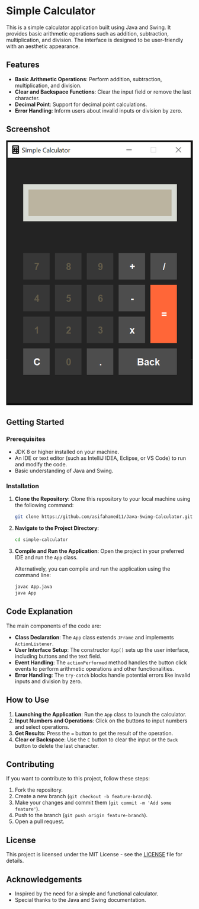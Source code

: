 # Simple Calculator

This is a simple calculator application built using Java and Swing. It provides basic arithmetic operations such as addition, subtraction, multiplication, and division. The interface is designed to be user-friendly with an aesthetic appearance.

## Features

- **Basic Arithmetic Operations**: Perform addition, subtraction, multiplication, and division.
- **Clear and Backspace Functions**: Clear the input field or remove the last character.
- **Decimal Point**: Support for decimal point calculations.
- **Error Handling**: Inform users about invalid inputs or division by zero.

## Screenshot

![Calculator Screenshot](./images/screenshot.png)

## Getting Started

### Prerequisites

- JDK 8 or higher installed on your machine.
- An IDE or text editor (such as IntelliJ IDEA, Eclipse, or VS Code) to run and modify the code.
- Basic understanding of Java and Swing.

### Installation

1. **Clone the Repository**: Clone this repository to your local machine using the following command:

   ```bash
   git clone https://github.com/asifahamed11/Java-Swing-Calculator.git
   ```

2. **Navigate to the Project Directory**:

   ```bash
   cd simple-calculator
   ```

3. **Compile and Run the Application**: Open the project in your preferred IDE and run the `App` class.

   Alternatively, you can compile and run the application using the command line:

   ```bash
   javac App.java
   java App
   ```

## Code Explanation

The main components of the code are:

- **Class Declaration**: The `App` class extends `JFrame` and implements `ActionListener`.
- **User Interface Setup**: The constructor `App()` sets up the user interface, including buttons and the text field.
- **Event Handling**: The `actionPerformed` method handles the button click events to perform arithmetic operations and other functionalities.
- **Error Handling**: The `try-catch` blocks handle potential errors like invalid inputs and division by zero.

## How to Use

1. **Launching the Application**: Run the `App` class to launch the calculator.
2. **Input Numbers and Operations**: Click on the buttons to input numbers and select operations.
3. **Get Results**: Press the `=` button to get the result of the operation.
4. **Clear or Backspace**: Use the `C` button to clear the input or the `Back` button to delete the last character.

## Contributing

If you want to contribute to this project, follow these steps:

1. Fork the repository.
2. Create a new branch (`git checkout -b feature-branch`).
3. Make your changes and commit them (`git commit -m 'Add some feature'`).
4. Push to the branch (`git push origin feature-branch`).
5. Open a pull request.

## License

This project is licensed under the MIT License - see the [LICENSE](LICENSE) file for details.

## Acknowledgements

- Inspired by the need for a simple and functional calculator.
- Special thanks to the Java and Swing documentation.
